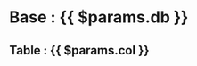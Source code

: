 # Base : {{ $params.db }} 

##  Table : {{ $params.col }}

<VVMyTable />

<script setup lang="ts">
    import VVMyTable from '../../docs/.vitepress/theme/components/VVMyTable.vue'
</script>